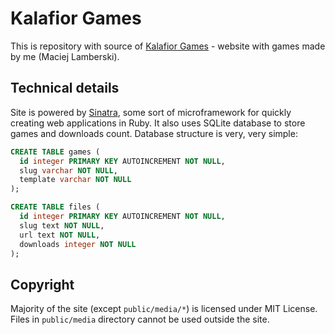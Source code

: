 # Kalafior Games

This is repository with source of [Kalafior Games](http://kalafiorgames.com) - website with games made by me (Maciej Lamberski).

## Technical details

Site is powered by [Sinatra](http://sinatrarb.com), some sort of microframework for quickly creating web applications in Ruby. It also uses SQLite database to store games and downloads count. Database structure is very, very simple:

```sql
CREATE TABLE games (
  id integer PRIMARY KEY AUTOINCREMENT NOT NULL,
  slug varchar NOT NULL,
  template varchar NOT NULL
);

CREATE TABLE files (
  id integer PRIMARY KEY AUTOINCREMENT NOT NULL,
  slug text NOT NULL,
  url text NOT NULL,
  downloads integer NOT NULL
);
```

## Copyright

Majority of the site (except `public/media/*`) is licensed under MIT License. Files in `public/media` directory cannot be used outside the site.
